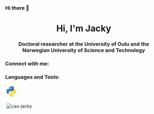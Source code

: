 ### Hi there 👋

<h1 align="center">Hi, I'm Jacky</h1>
<h3 align="center">Doctoral researcher at the University of Oulu and the Norwegian University of Science and Technology</h3>

<h3 align="left">Connect with me:</h3>
<p align="left">
</p>

<h3 align="left">Languages and Tools:</h3>
<p align="left"> <a href="https://www.python.org" target="_blank" rel="noreferrer"> <img src="https://raw.githubusercontent.com/devicons/devicon/master/icons/python/python-original.svg" alt="python" width="40" height="40"/> </a> </p>

<p>&nbsp;<img align="center" src="https://github-readme-stats.vercel.app/api?username=cao-jacky&show_icons=true&locale=en" alt="cao-jacky" /></p>
